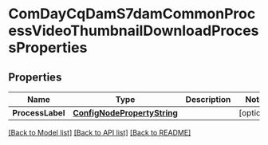 # ComDayCqDamS7damCommonProcessVideoThumbnailDownloadProcessProperties

## Properties
Name | Type | Description | Notes
------------ | ------------- | ------------- | -------------
**ProcessLabel** | [**ConfigNodePropertyString**](configNodePropertyString.md) |  | [optional] 

[[Back to Model list]](../README.md#documentation-for-models) [[Back to API list]](../README.md#documentation-for-api-endpoints) [[Back to README]](../README.md)


